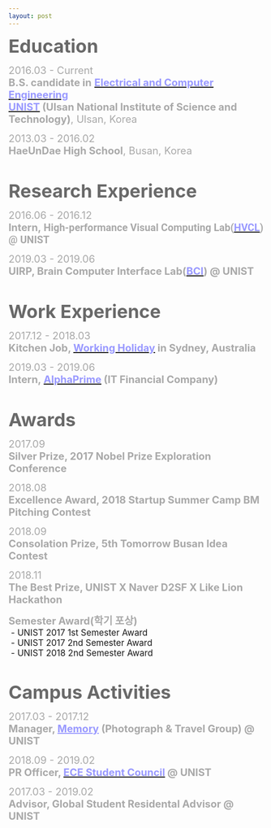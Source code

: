 ```yaml
---
layout: post
---
```

<html>
<head>
	<title></title>
</head>
<body>
<p align="left"><strong><span style="color:#696969;"><span style="font-size:36px;">Education</span></span></strong></p>

<p align="left"><font color="#a9a9a9"><span style="font-size: 20px;">2016.03 -&nbsp;Current</span></font><br />
<span style="font-size: 20px;"><span style="color: rgb(169, 169, 169);"><strong>B.S. candidate in</strong>&nbsp;</span><strong><a href="http://ece.unist.ac.kr/"><span style="color:#9999ff;">Electrical and Computer Engineering</span></a><span style="color:#9999ff;">&nbsp;</span></strong></span><br />
<span style="font-size: 20px;"><strong><a href="http://unist.ac.kr"><span style="color:#9999ff;">UNIST</span></a></strong><span style="color:#9999ff;"><strong>&nbsp;</strong></span><span style="color: rgb(169, 169, 169);"><strong>(Ulsan National Institute of Science and Technology)</strong>, Ulsan, Korea</span></span></p>

<p align="left"><font color="#a9a9a9"><span style="font-size: 20px;">2013.03 -&nbsp;2016.02</span></font><br />
<span style="font-size: 20px;"><strong><font color="#a9a9a9">HaeUnDae High School</font></strong><font color="#a9a9a9">, Busan, Korea</font></span></p>

<p align="left">&nbsp;</p>

<p align="left"><font color="#696969"><span style="font-size: 36px;"><b>Research Experience</b></span></font></p>

<p align="left"><font color="#a9a9a9"><span style="font-size: 20px;">2016.06&nbsp;- 2016.12</span></font><br />
<span style="font-size:20px;"><span style="color:#A9A9A9;"><strong>Intern,&nbsp;<span style="font-family: Roboto, &quot;Helvetica Neue&quot;, sans-serif; text-align: justify; background-color: rgb(255, 255, 255);">High-performance Visual Computing Lab(</span></strong></span><strong><span style="font-family: Roboto, &quot;Helvetica Neue&quot;, sans-serif; text-align: justify; background-color: rgb(255, 255, 255);"><a href="http://hvcl.unist.ac.kr/"><span style="color:#9999ff;">HVCL</span></a></span></strong><span style="color:#A9A9A9;"><strong><span style="font-family: Roboto, &quot;Helvetica Neue&quot;, sans-serif; text-align: justify; background-color: rgb(255, 255, 255);">) @ UNIST</span></strong></span></span><span style="font-size: 20px;"><span style="color: rgb(169, 169, 169);">&nbsp;</span></span></p>

<p align="left"><font color="#a9a9a9"><span style="font-size: 20px;">2019.03&nbsp;- 2019.06</span></font><br />
<span style="font-size: 20px;"><span style="color: rgb(169, 169, 169);"><b>UIRP, Brain Computer Interface Lab(</b></span><strong><a href="http://bci.unist.ac.kr/"><span style="color:#9999ff;">BCI</span></a><span style="color:#A9A9A9;">) @ UNIST</span></strong></span></p>

<p align="left">&nbsp;</p>

<p align="left"><strong><span style="color: rgb(105, 105, 105);"><span style="font-size: 36px;">Work Experience</span></span></strong></p>

<p align="left"><font color="#a9a9a9"><span style="font-size: 20px;">2017.12&nbsp;- 2018.03</span></font><br />
<span style="font-size: 20px;"><strong style=""><font color="#a9a9a9">Kitchen Job, </font><a href="http://whic.mofa.go.kr/eng/"><span style="color:#9999ff;">Working Holiday</span></a></strong></span><span style="font-size: 20px;"><strong style=""><font color="#9999ff">&nbsp;</font><span style="color:#A9A9A9;">in Sydney, Australia</span></strong></span></p>

<p align="left"><font color="#a9a9a9"><span style="font-size: 20px;">2019.03 - 2019.06</span></font><br />
<span style="font-size: 20px;"><span style="color: rgb(169, 169, 169);"><strong>Intern,&nbsp;</strong></span><strong><a href="http://alphaprime.co.kr"><span style="color: rgb(153, 153, 255);">AlphaPrime</span></a><span style="color: rgb(153, 153, 255);">&nbsp;</span></strong><span style="color: rgb(169, 169, 169);"><strong>(IT Financial&nbsp;Company)</strong></span></span></p>

<p align="left">&nbsp;</p>

<p align="left"><strong><span style="color: rgb(105, 105, 105);"><span style="font-size: 36px;">Awards</span></span></strong></p>

<p align="left"><font color="#a9a9a9"><span style="font-size: 20px;">2017.09</span></font><br />
<span style="font-size: 20px;"><span style="color: rgb(169, 169, 169);"><strong>Silver Prize, 2017 Nobel Prize Exploration Conference</strong></span></span></p>

<p align="left"><font color="#a9a9a9"><span style="font-size: 20px;">2018.08</span></font><br />
<span style="font-size: 20px;"><span style="color: rgb(169, 169, 169);"><strong>Excellence Award, 2018 Startup Summer Camp BM Pitching Contest</strong></span></span></p>

<p align="left"><font color="#a9a9a9"><span style="font-size: 20px;">2018.09</span></font><br />
<span style="font-size: 20px;"><span style="color: rgb(169, 169, 169);"><strong>Consolation Prize,&nbsp;5th Tomorrow Busan Idea Contest</strong></span></span></p>

<p align="left"><font color="#a9a9a9"><span style="font-size: 20px;">2018.11</span></font><br />
<span style="font-size: 20px;"><span style="color: rgb(169, 169, 169);"><strong>The Best&nbsp;Prize, UNIST X Naver D2SF X Like Lion Hackathon</strong></span></span></p>

<p><font color="#a9a9a9"><span style="font-size: 20px;">​</span></font><b style="font-size: 20px; color: rgb(169, 169, 169);">Semester Award(학기 포상)</b><br />
<span style="font-size:17px;">&nbsp;-&nbsp;UNIST 2017 1st&nbsp;Semester Award<br />
&nbsp;-&nbsp;UNIST 2017&nbsp;2nd Semester Award<br />
&nbsp;-&nbsp;UNIST 2018&nbsp;2nd Semester Award</span></p>

<p>&nbsp;</p>

<p align="left"><strong><span style="color: rgb(105, 105, 105);"><span style="font-size: 36px;">Campus Activities</span></span></strong></p>

<p align="left"><font color="#a9a9a9"><span style="font-size: 20px;">2017.03&nbsp;- 2017.12</span></font><br />
<font color="#a9a9a9"><span style="font-size: 20px;"><b>Manager, </b></span></font><span style="font-size: 20px;"><b style=""><a href="https://www.facebook.com/groups/326115774135063/" style="color: rgb(153, 153, 255);">Memory</a>&nbsp;<font color="#a9a9a9">(Photograph &amp; Travel Group) @ UNIST</font></b></span></p>

<p align="left"><font color="#a9a9a9"><span style="font-size: 20px;">2018.09&nbsp;- 2019.02</span></font><br />
<font color="#a9a9a9"><span style="font-size: 20px;"><b>PR Officer, </b></span></font><span style="font-size: 20px;"><b><a href="https://www.facebook.com/UnistECE/"><span style="color:#9999ff;">ECE Student Council</span></a><font color="#a9a9a9">&nbsp;@ UNIST</font></b></span></p>

<p align="left"><font color="#a9a9a9"><span style="font-size: 20px;">2017.03&nbsp;- 2019.02</span></font><br />
<font color="#a9a9a9"><span style="font-size: 20px;"><b>Advisor, Global Student Residental Advisor @ UNIST</b></span></font></p>

<p align="left">&nbsp;</p>

<div>&nbsp;</div>
</body>
</html>

